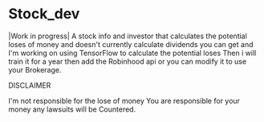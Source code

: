 # Stock_dev
|Work in progress|
A stock info and investor that calculates the potential loses of money and doesn't currently calculate dividends you can get
and I'm working on using TensorFlow to calculate the potential loses
Then i will train it for a year
then add the Robinhood api or you can modify it to use your Brokerage.





DISCLAIMER

I'm not responsible for the lose of money
You are responsible for your money any lawsuits will be Countered.